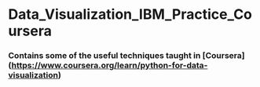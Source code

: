 # Data_Visualization_IBM_Practice_Coursera
### Contains some of the useful techniques taught in [Coursera] (https://www.coursera.org/learn/python-for-data-visualization)
